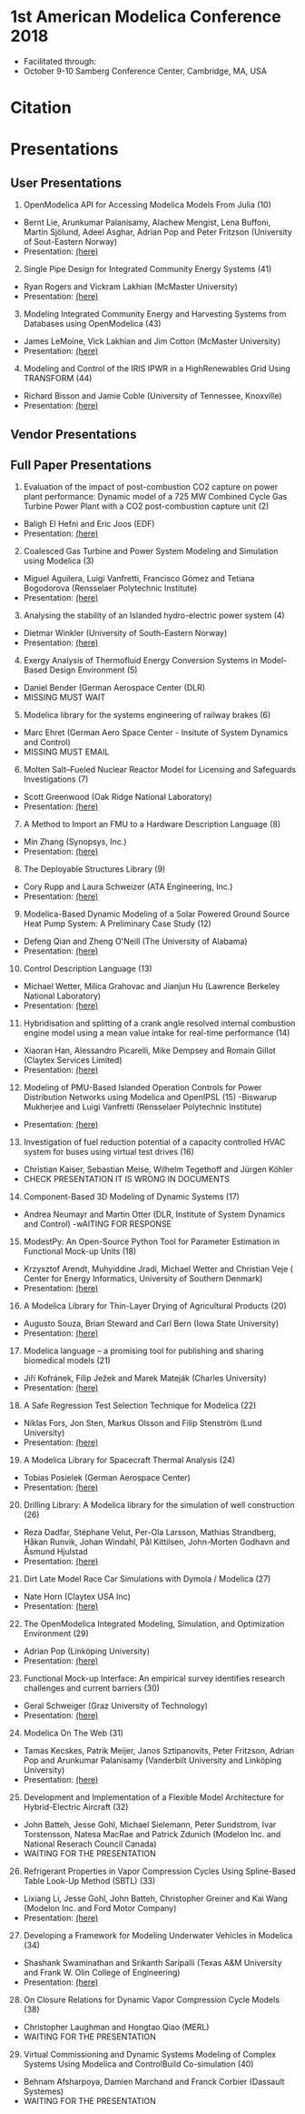 # 1st American Modelica Conference 2018

- Facilitated through: 
- October 9-10 Samberg Conference Center, Cambridge, MA, USA

# Citation


# Presentations

## User Presentations

1. OpenModelica API for Accessing Modelica Models From Julia (10)
- Bernt Lie, Arunkumar Palanisamy, Alachew Mengist, Lena Buffoni, Martin Sjölund, Adeel Asghar, Adrian Pop and Peter Fritzson (University of Sout-Eastern Norway)
-   Presentation: [(here)](https://github.com/ALSETLab/2018_American_Modelica_Conference/blob/master/User/Modelica2018US_Presentations_10.pdf)

2. Single Pipe Design for Integrated Community Energy Systems (41)
- Ryan Rogers and Vickram Lakhian (McMaster University)
- Presentation: [(here)]()

3. Modeling Integrated Community Energy and Harvesting Systems from Databases using OpenModelica (43)
- James LeMoine, Vick Lakhian and Jim Cotton (McMaster University)
- Presentation: [(here)]()

4. Modeling and Control of the IRIS IPWR in a HighRenewables Grid Using TRANSFORM (44)
- Richard Bisson and Jamie Coble (University of Tennessee, Knoxville)
- Presentation: [(here)]()

## Vendor Presentations


## Full Paper Presentations

1. Evaluation of the impact of post-combustion CO2 capture on power plant performance: Dynamic model of a 725 MW Combined Cycle Gas Turbine Power Plant with a CO2 post-combustion capture unit (2)
- Baligh El Hefni and Eric Joos (EDF)
- Presentation: [(here)]()

2. Coalesced Gas Turbine and Power System Modeling and Simulation using Modelica (3)
- Miguel Aguilera, Luigi Vanfretti, Francisco Gómez and Tetiana Bogodorova (Rensselaer Polytechnic Institute)
- Presentation: [(here)]()

3. Analysing the stability of an Islanded hydro-electric power system (4)
- 	Dietmar Winkler (University of South-Eastern Norway)
- Presentation: [(here)]()

4. Exergy Analysis of Thermofluid Energy Conversion Systems in Model-Based Design Environment (5)
- Daniel Bender (German Aerospace Center (DLR)
- MISSING MUST WAIT

5. Modelica library for the systems engineering of railway brakes (6)
- Marc Ehret (German Aero Space Center - Insitute of System Dynamics and Control)
- MISSING MUST EMAIL

6. Molten Salt–Fueled Nuclear Reactor Model for Licensing and Safeguards Investigations (7)
- Scott Greenwood (Oak Ridge National Laboratory)
- Presentation: [(here)]()

7. A Method to Import an FMU to a Hardware Description Language (8)
- Min Zhang (Synopsys, Inc.)
- Presentation: [(here)]()

8. The Deployable Structures Library (9)
- Cory Rupp and Laura Schweizer	(ATA Engineering, Inc.)
- Presentation: [(here)]()

9. Modelica-Based Dynamic Modeling of a Solar Powered Ground Source Heat Pump System: A Preliminary Case Study (12)
- Defeng Qian and Zheng O'Neill (The University of Alabama)
- Presentation: [(here)]()

10. Control Description Language (13)
- Michael Wetter, Milica Grahovac and Jianjun Hu (Lawrence Berkeley National Laboratory)
- Presentation: [(here)]()

11. Hybridisation and splitting of a crank angle resolved internal combustion engine model using a mean value intake for real-time performance (14)
- Xiaoran Han, Alessandro Picarelli, Mike Dempsey and Romain Gillot (Claytex Services Limited)
- Presentation: [(here)]()

12. Modeling of PMU-Based Islanded Operation Controls for Power Distribution Networks using Modelica and OpenIPSL (15)
-Biswarup Mukherjee and Luigi Vanfretti (Rensselaer Polytechnic Institute)
- Presentation: [(here)]()

13. Investigation of fuel reduction potential of a capacity controlled HVAC system for buses using virtual test drives (16)
- Christian Kaiser, Sebastian Meise, Wilhelm Tegethoff and Jürgen Köhler
- CHECK PRESENTATION IT IS WRONG IN DOCUMENTS

14. Component-Based 3D Modeling of Dynamic Systems (17)
- Andrea Neumayr and Martin Otter (DLR, Institute of System Dynamics and Control)
-wAITING FOR RESPONSE

15. ModestPy: An Open-Source Python Tool for Parameter Estimation in Functional Mock-up Units (18)
- Krzysztof Arendt, Muhyiddine Jradi, Michael Wetter and Christian Veje (	Center for Energy Informatics, University of Southern Denmark)
- Presentation: [(here)]()

16. A Modelica Library for Thin-Layer Drying of Agricultural Products (20)
- Augusto Souza, Brian Steward and Carl Bern (Iowa State University)
- Presentation: [(here)]()

17. Modelica language – a promising tool for publishing and sharing biomedical models (21)
- Jiří Kofránek, Filip Ježek and Marek Mateják (Charles University)
- Presentation: [(here)]()

18. A Safe Regression Test Selection Technique for Modelica (22)
- Niklas Fors, Jon Sten, Markus Olsson and Filip Stenström (Lund University)
- Presentation: [(here)]()

19. A Modelica Library for Spacecraft Thermal Analysis (24)
- Tobias Posielek (German Aerospace Center)
- Presentation: [(here)]()

20. Drilling Library: A Modelica library for the simulation of well construction (26)
- Reza Dadfar, Stéphane Velut, Per-Ola Larsson, Mathias Strandberg, Håkan Runvik, Johan Windahl, Pål Kittilsen, John-Morten Godhavn and Åsmund Hjulstad
- Presentation: [(here)]()

21. Dirt Late Model Race Car Simulations with Dymola / Modelica (27)
- Nate Horn (Claytex USA Inc)
- Presentation: [(here)]()

22. The OpenModelica Integrated Modeling, Simulation, and Optimization Environment (29)
- Adrian Pop (Linköping University)
- Presentation: [(here)]()

23. Functional Mock-up Interface: An empirical survey identifies research challenges and current barriers (30)
- Geral Schweiger (Graz University of Technology)
- Presentation: [(here)]()

24. Modelica On The Web (31)
- Tamas Kecskes, Patrik Meijer, Janos Sztipanovits, Peter Fritzson, Adrian Pop and Arunkumar Palanisamy (Vanderbilt University and Linköping University)
- Presentation: [(here)]()

25. Development and Implementation of a Flexible Model Architecture for Hybrid-Electric Aircraft (32)
- John Batteh, Jesse Gohl, Michael Sielemann, Peter Sundstrom, Ivar Torstensson, Natesa MacRae and Patrick Zdunich (Modelon Inc. and National Reserach Council Canada)
- WAITING FOR THE PRESENTATION

26. Refrigerant Properties in Vapor Compression Cycles Using Spline-Based Table Look-Up Method (SBTL) (33)
- Lixiang Li, Jesse Gohl, John Batteh, Christopher Greiner and Kai Wang (Modelon Inc. and Ford Motor Company)
- Presentation: [(here)]()

27. Developing a Framework for Modeling Underwater Vehicles in Modelica (34)
- Shashank Swaminathan and Srikanth Saripalli (Texas A&M University and Frank W. Olin College of Engineering)
- Presentation: [(here)]()

28. On Closure Relations for Dynamic Vapor Compression Cycle Models (38)
- Christopher Laughman and Hongtao Qiao (MERL)
- WAITING FOR THE PRESENTATION

29. Virtual Commissioning and Dynamic Systems Modeling of Complex Systems Using Modelica and ControlBuild Co-simulation (40)
- Behnam Afsharpoya, Damien Marchand and Franck Corbier (Dassault Systemes)
- WAITING FOR THE PRESENTATION




